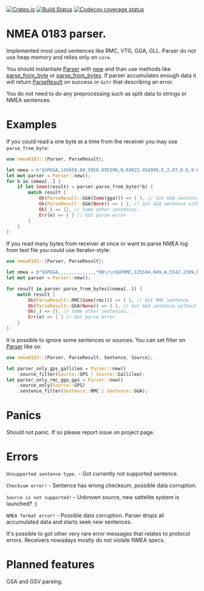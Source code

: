 [![Crates.io](https://img.shields.io/badge/crates.io-v0.2.2-orange.svg?longCache=true)](https://crates.io/crates/nmea0183/0.2.2)
[![Build Status](https://travis-ci.org/nsforth/nmea0183.svg?tag=v0.2.2)](https://travis-ci.org/nsforth/nmea0183)
[![Codecov coverage status](https://codecov.io/gh/nsforth/nmea0183/branch/master/graph/badge.svg)](https://codecov.io/gh/nsforth/nmea0183)
# NMEA 0183 parser.

Implemented most used sentences like RMC, VTG, GGA, GLL.
Parser do not use heap memory and relies only on `core`.

You should instantiate [Parser](struct.Parser.html) with [new](struct.Parser.html#method.new) and than use methods like [parse_from_byte](struct.Parser.html#method.parse_from_bytes) or [parse_from_bytes](struct.Parser.html#method.parse_from_bytes).
If parser accumulates enough data it will return [ParseResult](enum.ParseResult.html) on success or `&str` that describing an error.

You do not need to do any preprocessing such as split data to strings or NMEA sentences.

# Examples

If you could read a one byte at a time from the receiver you may use `parse_from_byte`:
```rust
use nmea0183::{Parser, ParseResult};

let nmea = b"$GPGGA,145659.00,5956.695396,N,03022.454999,E,2,07,0.6,9.0,M,18.0,M,,*62\r\n$GPGGA,,,,,,,,,,,,,,*00\r\n";
let mut parser = Parser::new();
for b in &nmea[..] {
    if let Some(result) = parser.parse_from_byte(*b) {
        match result {
            Ok(ParseResult::GGA(Some(gga))) => { }, // Got GGA sentence
            Ok(ParseResult::GGA(None)) => { }, // Got GGA sentence without valid data, receiver ok but has no solution
            Ok(_) => {}, // Some other sentences..
            Err(e) => { } // Got parse error
        }
    }
}
```

If you read many bytes from receiver at once or want to parse NMEA log from text file you could use Iterator-style:
```rust
use nmea0183::{Parser, ParseResult};

let nmea = b"$GPGGA,,,,,,,,,,,,,,*00\r\n$GPRMC,125504.049,A,5542.2389,N,03741.6063,E,0.06,25.82,200906,,,A*56\r\n";
let mut parser = Parser::new();

for result in parser.parse_from_bytes(&nmea[..]) {
    match result {
        Ok(ParseResult::RMC(Some(rmc))) => { }, // Got RMC sentence
        Ok(ParseResult::GGA(None)) => { }, // Got GGA sentence without valid data, receiver ok but has no solution
        Ok(_) => {}, // Some other sentences..
        Err(e) => { } // Got parse error
    }
}
```

It is possible to ignore some sentences or sources. You can set filter on [Parser](struct.Parser.html) like so:
```rust
use nmea0183::{Parser, ParseResult, Sentence, Source};

let parser_only_gps_gallileo = Parser::new()
    .source_filter(Source::GPS | Source::Gallileo);
let parser_only_rmc_gga_gps = Parser::new()
    .source_only(Source::GPS)
    .sentence_filter(Sentence::RMC | Sentence::GGA);
```

# Panics

Should not panic. If so please report issue on project page.

# Errors

`Unsupported sentence type.` - Got currently not supported sentence.

`Checksum error!` - Sentence has wrong checksum, possible data corruption.

`Source is not supported!` - Unknown source, new sattelite system is launched? :)

`NMEA format error!` - Possible data corruption. Parser drops all accumulated data and starts seek new sentences.

It's possible to got other very rare error messages that relates to protocol errors. Receivers nowadays mostly do not violate NMEA specs.

# Planned features

GSA and GSV parsing.

